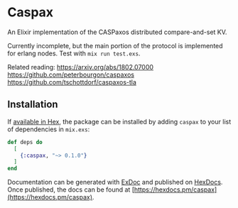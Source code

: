 # Caspax

An Elixir implementation of the CASPaxos distributed compare-and-set KV.

Currently incomplete, but the main portion of the protocol is implemented for erlang nodes. Test with `mix run test.exs`.

Related reading:
https://arxiv.org/abs/1802.07000
https://github.com/peterbourgon/caspaxos
https://github.com/tschottdorf/caspaxos-tla

## Installation

If [available in Hex](https://hex.pm/docs/publish), the package can be installed
by adding `caspax` to your list of dependencies in `mix.exs`:

```elixir
def deps do
  [
    {:caspax, "~> 0.1.0"}
  ]
end
```

Documentation can be generated with [ExDoc](https://github.com/elixir-lang/ex_doc)
and published on [HexDocs](https://hexdocs.pm). Once published, the docs can
be found at [https://hexdocs.pm/caspax](https://hexdocs.pm/caspax).
